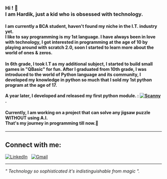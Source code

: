 ### Hi ! 👋 <br> I am Hardik, just a kid who is obsessed with technology.

#### I am currently a BCA student, haven't found my niche in the I.T. industry yet. <br> I like to say programming is my 1st language. I have always been in love with technology, I got interested in programming at the age of 10 by playing around with scratch 2.0, soon I started to learn more about the world of ones & zeros.

#### In 6th grade, I took I.T as my additional subject, I started to build small games in "QBasic" for fun. After I graduated from 10th grade, I was introduced to the world of Python language and its community, I developed my knowledge in python so much that I sold my 1st python program at the age of 17. <br> <br> A year later, I developed and released my first python module. : [![Scanny](https://badge.fury.io/py/scanny.svg)](https://badge.fury.io/py/scanny) .

#### Currently, I am working on a project that can solve any jigsaw puzzle WITHOUT using A.I. <br> That's my journey in programming till now.🙂
--------------------------
## Connect with me:
[![LinkedIn](https://img.shields.io/badge/linkedin-%230077B5.svg?style=for-the-badge&logo=linkedin&logoColor=white)](https://www.linkedin.com/in/hardik--shah/) &nbsp;
[![Gmail](https://img.shields.io/badge/Gmail-D14836?style=for-the-badge&logo=gmail&logoColor=white)](mailto:hardik.2673@gmail.com)

--------------------------

<i>  " Technology so sophisticated it's indistinguishable from magic ". </i>
